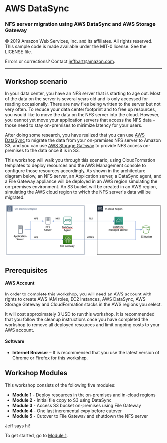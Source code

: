 # **AWS DataSync**

### NFS server migration using AWS DataSync and AWS Storage Gateway

© 2019 Amazon Web Services, Inc. and its affiliates. All rights reserved.
This sample code is made available under the MIT-0 license. See the LICENSE file.

Errors or corrections? Contact [jeffbart@amazon.com](mailto:jeffbart@amazon.com).

---

## Workshop scenario

In your data center, you have an NFS server that is starting to age out.  Most of the data on the server is several years old and is only accessed for reading occasionally.  There are new files being written to the server but not very often.  To reduce your data center footprint and to free up resources, you would like to move the data on the NFS server into the cloud.  However, you cannot yet move your application servers that access the NFS data – those need to stay on-premises to minimize latency for your users.

After doing some research, you have realized that you can use [AWS DataSync](https://aws.amazon.com/datasync/) to migrate the data from your on-premises NFS server to Amazon S3, and you can use [AWS Storage Gateway](https://aws.amazon.com/storagegateway) to provide NFS access on-premises to the data once it is in S3.

This workshop will walk you through this scenario, using CloudFormation templates to deploy resources and the AWS Management console to configure those resources accordingly.  As shown in the architecture diagram below, an NFS server, an Application server, a DataSync agent, and a File Gateway appliance will be deployed in an AWS region simulating the on-premises environment.  An S3 bucket will be created in an AWS region, simulating the AWS cloud region to which the NFS server&#39;s data will be migrated.

![](images/fullarch.png)

## Prerequisites

#### AWS Account

In order to complete this workshop, you will need an AWS account with rights to create AWS IAM roles, EC2 instances, AWS DataSync, AWS Storage Gateway and CloudFormation stacks in the AWS regions you select.

It will cost approximately 3 USD to run this workshop.  It is recommended that you follow the cleanup instructions once you have completed the workshop to remove all deployed resources and limit ongoing costs to your AWS account.

#### Software

- **Internet Browser**  – It is recommended that you use the latest version of Chrome or Firefox for this workshop.

## Workshop Modules

This workshop consists of the following five modules:

- **Module 1**  - Deploy resources in the on-premises and in-cloud regions
- **Module 2** - Initial file copy to S3 using DataSync
- **Module 3**  - Access S3 bucket on-premises using File Gateway
- **Module 4**  - One last incremental copy before cutover
- **Module 5** - Cutover to File Gateway and shutdown the NFS server

Jeff says hi!

To get started, go to [Module 1](/workshops/nfs-migration/module1).
